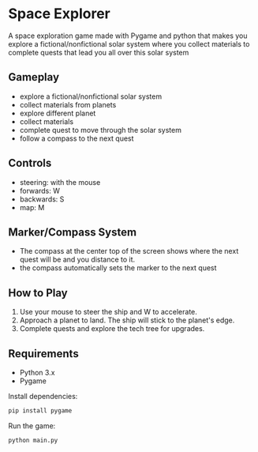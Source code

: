 # Space Explorer

A space exploration game made with Pygame and python that makes you explore a fictional/nonfictional  solar system where you collect materials to complete quests that lead you all over this solar system

## Gameplay
- explore a fictional/nonfictional solar system
- collect materials from planets
- explore different planet
- collect materials
- complete quest to move through the solar system
- follow a compass to the next quest

## Controls

- steering: with the mouse
- forwards: W
- backwards: S
- map: M

## Marker/Compass System

- The compass at the center top of the screen shows where the next quest will be and you distance to it.
- the compass automatically sets the marker to the next quest

## How to Play

1. Use your mouse to steer the ship and W to accelerate.
2. Approach a planet to land. The ship will stick to the planet's edge.
3. Complete quests and explore the tech tree for upgrades.

## Requirements

- Python 3.x
- Pygame

Install dependencies:

```sh
pip install pygame
```

Run the game:

```sh
python main.py
```